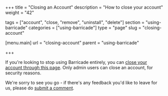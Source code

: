 +++
title = "Closing an Account"
description = "How to close your account"
weight = "42"

tags = ["account", "close, "remove", "uninstall", "delete"]
section = "using-barricade"
categories = ["using-barricade"]
type = "page"
slug = "closing-account"

[menu.main]
    url = "closing-account"
    parent = "using-barricade"

+++

If you're looking to stop using Barricade entirely, you can [close your account through this page](https://app.barricade.io/dashboard/settings/team/close). Only admin users can close an account, for security reasons.

We're sorry to see you go - if there's any feedback you'd like to leave for us, please do [submit a comment](https://barricade.io/about#contact-info).
